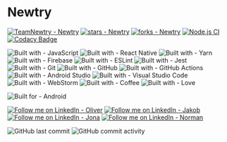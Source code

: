 # Newtry
[![TeamNewtry - Newtry](https://img.shields.io/static/v1?label=TeamNewtry&message=Newtry&color=blue&logo=github)](https://github.com/TeamNewtry/Newtry "Go to GitHub repo")
[![stars - Newtry](https://img.shields.io/github/stars/TeamNewtry/Newtry?style=social)](https://github.com/TeamNewtry/Newtry)
[![forks - Newtry](https://img.shields.io/github/forks/TeamNewtry/Newtry?style=social)](https://github.com/TeamNewtry/Newtry)
[![Node.js CI](https://github.com/TeamNewtry/Newtry/actions/workflows/ci.yml/badge.svg)](https://github.com/TeamNewtry/Newtry/actions/workflows/ci.yml)
[![Codacy Badge](https://app.codacy.com/project/badge/Grade/4f17db315b4247d7ad9d232d2902f9b8)](https://www.codacy.com/gh/TeamNewtry/Newtry/dashboard?utm_source=github.com&amp;utm_medium=referral&amp;utm_content=TeamNewtry/Newtry&amp;utm_campaign=Badge_Grade)

![Built with - JavaScript](https://img.shields.io/badge/Built_with-javascript-f7df1e.svg?style=flat&logo=javascript&logoColor=%23F7DF1E&)
![Built with - React Native](https://img.shields.io/badge/Built_with-react_native-66d2f0.svg?style=flat&logo=react&logoColor=%2361DAFB)
![Built with - Yarn](https://img.shields.io/badge/Built_with-yarn-%232C8EBB.svg?style=flat&logo=yarn&logoColor=white)
![Built with - Firebase](https://img.shields.io/badge/Built_with-firebase-%23039BE5.svg?style=flat&logo=firebase)
![Built with - ESLint](https://img.shields.io/badge/Built_with-ESLint-4B3263?style=flat&logo=eslint&logoColor=white)
![Built with - Jest](https://img.shields.io/badge/Built_with-jest-%23C21325?style=flat&logo=jest&logoColor=white)
![Built with - Git](https://img.shields.io/badge/Built_with-git-%23F05033.svg?style=flat&logo=git&logoColor=white)
![Built with - GitHub](https://img.shields.io/badge/Built_with-github-%23121011.svg?style=flat&logo=github&logoColor=white)
![Built with - GitHub Actions](https://img.shields.io/badge/Built_with-github%20actions-%232671E5.svg?style=flat&logo=githubactions&logoColor=white)
![Built with - Android Studio](https://img.shields.io/badge/Bulit_with-Android%20Studio-3DDC84.svg?style=flat&logo=android-studio&logoColor=white)
![Built with - Visual Studio Code](https://img.shields.io/badge/Built_with-Visual%20Studio%20Code-0078d7.svg?style=flat&logo=visual-studio-code&logoColor=white)
![Built with - WebStorm](https://img.shields.io/badge/Built_with-webstorm-143?style=flat&logo=webstorm&logoColor=white&color=black)
![Built with - Coffee](https://img.shields.io/badge/Built_with-Coffee-2F2625?logo=Coffeescript)
![Built with - Love](https://img.shields.io/badge/Built_with-Love-E71D29?logo=Undertale)

![Built for - Android](https://img.shields.io/badge/Built_for-Android-3DDC84?style=flat&logo=android&logoColor=white)

[![Follow me on LinkedIn - Oliver](https://img.shields.io/badge/Follow_me_on_LinkedIn-Oliver-0A66C2?logo=linkedin)](https://www.linkedin.com/in/oliver-schirmer/)
[![Follow me on LinkedIn - Jakob](https://img.shields.io/badge/Follow_me_on_LinkedIn-Jakob-0A66C2?logo=linkedin)](https://www.linkedin.com/in/jakob-braun-07a893235/)
[![Follow me on LinkedIn - Jona](https://img.shields.io/badge/Follow_me_on_LinkedIn-Jona-0A66C2?logo=linkedin)](https://www.linkedin.com/in/jona-kuhn-673050239/)
[![Follow me on LinkedIn - Norman](https://img.shields.io/badge/Follow_me_on_LinkedIn-Norman-0A66C2?logo=linkedin)](https://www.linkedin.com/in/norman-reimer-658b511b5/)

![GitHub last commit](https://img.shields.io/github/last-commit/TeamNewtry/Newtry)
![GitHub commit activity](https://img.shields.io/github/commit-activity/m/TeamNewtry/Newtry)

